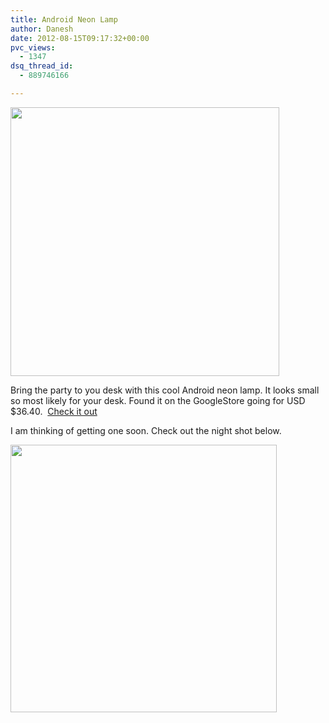 ```yaml
---
title: Android Neon Lamp
author: Danesh
date: 2012-08-15T09:17:32+00:00
pvc_views:
  - 1347
dsq_thread_id:
  - 889746166

---
```

<a href="/posts/android-neon-lamp/google-store-android-neon-08-15-2012/" rel="attachment wp-att-3019"><img loading="lazy" class="alignnone size-full wp-image-3019" title="google-store-android-neon-08-15-2012" src="/wp-content/uploads/2012/08/google-store-android-neon-08-15-2012.jpg" alt="" width="430" height="430" srcset="/wp-content/uploads/2012/08/google-store-android-neon-08-15-2012.jpg 430w, /wp-content/uploads/2012/08/google-store-android-neon-08-15-2012-150x150.jpg 150w" sizes="(max-width: 430px) 100vw, 430px" /></a>

Bring the party to you desk with this cool Android neon lamp. It looks small so most likely for your desk. Found it on the GoogleStore going for USD $36.40.  [Check it out][1]

I am thinking of getting one soon. Check out the night shot below.

<!--more-->

<a href="/posts/android-neon-lamp/google-store-android-neon-dark-08-15-2012/" rel="attachment wp-att-3020"><img loading="lazy" class="alignnone size-full wp-image-3020" title="google-store-android-neon-dark-08-15-2012" src="/wp-content/uploads/2012/08/google-store-android-neon-dark-08-15-2012.jpg" alt="" width="426" height="428" srcset="/wp-content/uploads/2012/08/google-store-android-neon-dark-08-15-2012.jpg 426w, /wp-content/uploads/2012/08/google-store-android-neon-dark-08-15-2012-150x150.jpg 150w" sizes="(max-width: 426px) 100vw, 426px" /></a>

 [1]: http://www.googlestore.com/Accessories/Android+Neon+Light.axd